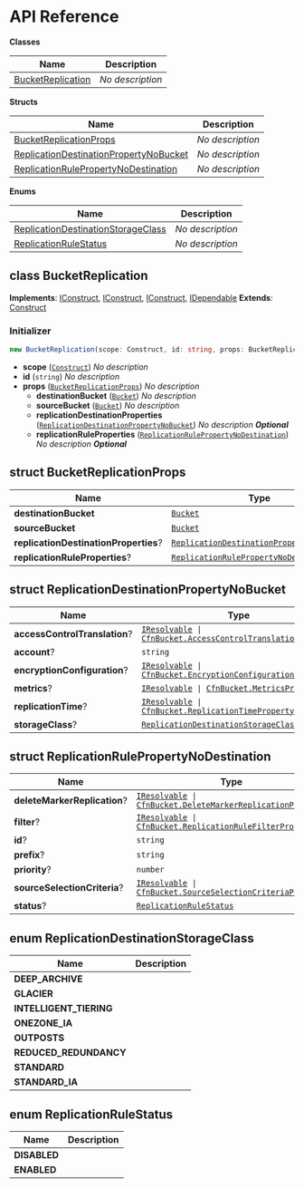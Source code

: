 # API Reference

**Classes**

Name|Description
----|-----------
[BucketReplication](#cdk-s3-bucketreplication-bucketreplication)|*No description*


**Structs**

Name|Description
----|-----------
[BucketReplicationProps](#cdk-s3-bucketreplication-bucketreplicationprops)|*No description*
[ReplicationDestinationPropertyNoBucket](#cdk-s3-bucketreplication-replicationdestinationpropertynobucket)|*No description*
[ReplicationRulePropertyNoDestination](#cdk-s3-bucketreplication-replicationrulepropertynodestination)|*No description*


**Enums**

Name|Description
----|-----------
[ReplicationDestinationStorageClass](#cdk-s3-bucketreplication-replicationdestinationstorageclass)|*No description*
[ReplicationRuleStatus](#cdk-s3-bucketreplication-replicationrulestatus)|*No description*



## class BucketReplication  <a id="cdk-s3-bucketreplication-bucketreplication"></a>



__Implements__: [IConstruct](#constructs-iconstruct), [IConstruct](#aws-cdk-core-iconstruct), [IConstruct](#constructs-iconstruct), [IDependable](#aws-cdk-core-idependable)
__Extends__: [Construct](#aws-cdk-core-construct)

### Initializer




```ts
new BucketReplication(scope: Construct, id: string, props: BucketReplicationProps)
```

* **scope** (<code>[Construct](#aws-cdk-core-construct)</code>)  *No description*
* **id** (<code>string</code>)  *No description*
* **props** (<code>[BucketReplicationProps](#cdk-s3-bucketreplication-bucketreplicationprops)</code>)  *No description*
  * **destinationBucket** (<code>[Bucket](#aws-cdk-aws-s3-bucket)</code>)  *No description* 
  * **sourceBucket** (<code>[Bucket](#aws-cdk-aws-s3-bucket)</code>)  *No description* 
  * **replicationDestinationProperties** (<code>[ReplicationDestinationPropertyNoBucket](#cdk-s3-bucketreplication-replicationdestinationpropertynobucket)</code>)  *No description* __*Optional*__
  * **replicationRuleProperties** (<code>[ReplicationRulePropertyNoDestination](#cdk-s3-bucketreplication-replicationrulepropertynodestination)</code>)  *No description* __*Optional*__




## struct BucketReplicationProps  <a id="cdk-s3-bucketreplication-bucketreplicationprops"></a>






Name | Type | Description 
-----|------|-------------
**destinationBucket** | <code>[Bucket](#aws-cdk-aws-s3-bucket)</code> | <span></span>
**sourceBucket** | <code>[Bucket](#aws-cdk-aws-s3-bucket)</code> | <span></span>
**replicationDestinationProperties**? | <code>[ReplicationDestinationPropertyNoBucket](#cdk-s3-bucketreplication-replicationdestinationpropertynobucket)</code> | __*Optional*__
**replicationRuleProperties**? | <code>[ReplicationRulePropertyNoDestination](#cdk-s3-bucketreplication-replicationrulepropertynodestination)</code> | __*Optional*__



## struct ReplicationDestinationPropertyNoBucket  <a id="cdk-s3-bucketreplication-replicationdestinationpropertynobucket"></a>






Name | Type | Description 
-----|------|-------------
**accessControlTranslation**? | <code>[IResolvable](#aws-cdk-core-iresolvable) &#124; [CfnBucket.AccessControlTranslationProperty](#aws-cdk-aws-s3-cfnbucket-accesscontroltranslationproperty)</code> | __*Optional*__
**account**? | <code>string</code> | __*Optional*__
**encryptionConfiguration**? | <code>[IResolvable](#aws-cdk-core-iresolvable) &#124; [CfnBucket.EncryptionConfigurationProperty](#aws-cdk-aws-s3-cfnbucket-encryptionconfigurationproperty)</code> | __*Optional*__
**metrics**? | <code>[IResolvable](#aws-cdk-core-iresolvable) &#124; [CfnBucket.MetricsProperty](#aws-cdk-aws-s3-cfnbucket-metricsproperty)</code> | __*Optional*__
**replicationTime**? | <code>[IResolvable](#aws-cdk-core-iresolvable) &#124; [CfnBucket.ReplicationTimeProperty](#aws-cdk-aws-s3-cfnbucket-replicationtimeproperty)</code> | __*Optional*__
**storageClass**? | <code>[ReplicationDestinationStorageClass](#cdk-s3-bucketreplication-replicationdestinationstorageclass)</code> | __*Optional*__



## struct ReplicationRulePropertyNoDestination  <a id="cdk-s3-bucketreplication-replicationrulepropertynodestination"></a>






Name | Type | Description 
-----|------|-------------
**deleteMarkerReplication**? | <code>[IResolvable](#aws-cdk-core-iresolvable) &#124; [CfnBucket.DeleteMarkerReplicationProperty](#aws-cdk-aws-s3-cfnbucket-deletemarkerreplicationproperty)</code> | __*Optional*__
**filter**? | <code>[IResolvable](#aws-cdk-core-iresolvable) &#124; [CfnBucket.ReplicationRuleFilterProperty](#aws-cdk-aws-s3-cfnbucket-replicationrulefilterproperty)</code> | __*Optional*__
**id**? | <code>string</code> | __*Optional*__
**prefix**? | <code>string</code> | __*Optional*__
**priority**? | <code>number</code> | __*Optional*__
**sourceSelectionCriteria**? | <code>[IResolvable](#aws-cdk-core-iresolvable) &#124; [CfnBucket.SourceSelectionCriteriaProperty](#aws-cdk-aws-s3-cfnbucket-sourceselectioncriteriaproperty)</code> | __*Optional*__
**status**? | <code>[ReplicationRuleStatus](#cdk-s3-bucketreplication-replicationrulestatus)</code> | __*Optional*__



## enum ReplicationDestinationStorageClass  <a id="cdk-s3-bucketreplication-replicationdestinationstorageclass"></a>



Name | Description
-----|-----
**DEEP_ARCHIVE** |
**GLACIER** |
**INTELLIGENT_TIERING** |
**ONEZONE_IA** |
**OUTPOSTS** |
**REDUCED_REDUNDANCY** |
**STANDARD** |
**STANDARD_IA** |


## enum ReplicationRuleStatus  <a id="cdk-s3-bucketreplication-replicationrulestatus"></a>



Name | Description
-----|-----
**DISABLED** |
**ENABLED** |


